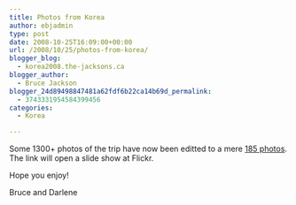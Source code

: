 ```yaml
---
title: Photos from Korea
author: ebjadmin
type: post
date: 2008-10-25T16:09:00+00:00
url: /2008/10/25/photos-from-korea/
blogger_blog:
  - korea2008.the-jacksons.ca
blogger_author:
  - Bruce Jackson
blogger_24d89498847481a62fdf6b22ca14b69d_permalink:
  - 3743331954584399456
categories:
  - Korea

---
```

Some 1300+ photos of the trip have now been editted to a mere [185 photos][1]. The link will open a slide show at Flickr.

Hope you enjoy!

Bruce and Darlene

 [1]: http://www.flickr.com/photos/ebj75/sets/72157607614123487/show/